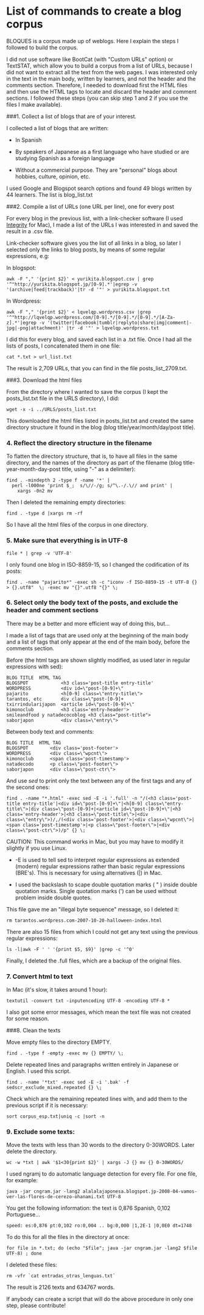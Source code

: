 # List of commands to create a blog corpus

BLOQUES is a corpus made up of weblogs. Here I explain the steps I followed to build the corpus.

I did not use software like BootCat (with "Custom URLs" option) or TextSTAT, which allow you to build a corpus from a list of URLs, because I did not want to extract all the text from the web pages. I was interested only in the text in the main body, written by learners, and not the header and the comments section. Therefore, I needed to download first the HTML files and then use the HTML tags to locate and discard the header and comment sections. I followed these steps (you can skip step 1 and 2 if you use the files I make available).

###1. Collect a list of blogs that are of your interest. 

I collected a list of blogs that are written:

- In Spanish

- By speakers of Japanese as a first language who have studied or are studying Spanish as a foreign language

- Without a commercial purpose. They are "personal" blogs about hobbies, culture, opinion, etc.

I used Google and Blogspot search options and found 49 blogs written by 44 learners. The list is blog_list.txt

###2. Compile a list of URLs (one URL per line), one for every post

For every blog in the previous list, with a link-checker software (I used [Integrity](http://peacockmedia.software/mac/integrity/) for Mac), I made a list of the URLs I was interested in and saved the result in a .csv file. 

Link-checker software gives you the list of all links in a blog, so later I selected only the links to blog posts, by means of some regular expressions, e.g:

In blogspot:

```
awk -F "," '{print $2}' < yurikita.blogspot.csv | grep '^"http://yurikita.blogspot.jp/[0-9].*'|egrep -v '(archive|feed|trackback)'|tr -d '"' > yurikita.blogspot.txt
```

In Wordpress:

```
awk -F "," '{print $2}' < lqvelqp.wordpress.csv |grep '^"http://lqvelqp.wordpress.com/[0-9].*/[0-9].*/[0-9].*/[A-Za-z].*'|egrep -v '(twitter|facebook|tumblr|replyto|share|img|comment|-jpg|-png|attachment)' |tr -d '"' > lqvelqp.wordpress.txt
```

I did this for every blog, and saved each list in a .txt file. 
Once I had all the lists of posts, I concatenated them in one file:

```
cat *.txt > url_list.txt
```

The result is 2,709 URLs, that you can find in the file posts_list_2709.txt.

###3. Download the html files

From the directory where I wanted to save the corpus (I kept the posts_list.txt file in the URLS directory), I did:

```
wget -x -i ../URLS/posts_list.txt 
```

This downloaded the html files listed in posts_list.txt and created the same directory structure it found in the blog (blog title/year/month/day/post title). 

### 4. Reflect the directory structure in the filename

To flatten the directory structure, that is, to have all files in the same directory, and the names of the directory as part of the filename (blog title-year-month-day-post title, using "-" as a delimiter):

```
find . -mindepth 2 -type f -name '*' |
  perl -l000ne 'print $_;  s/\//-/g; s/^\.-/.\// and print' |
    xargs -0n2 mv 
```

Then I deleted the remaining empty directories:

```
find . -type d |xargs rm -rf
```

So I have all the html files of the corpus in one directory.

### 5. Make sure that everything is in UTF-8

```
file * | grep -v 'UTF-8'
```

I only found one blog in ISO-8859-15, so I changed the codification of its posts:

```
find . -name "pajarito*" -exec sh -c "iconv -f ISO-8859-15 -t UTF-8 {} > {}.utf8"  \; -exec mv "{}".utf8 "{}" \;
```

### 6. Select only the body text of the posts, and exclude the header and comment sections

There may be a better and more efficient way of doing this, but...

I made a list of tags that are used only at the beginning of the main body and a list of tags that only appear at the end of the main body, before the comments section.

Before (the html tags are shown slightly modified, as used later in regular expressions with sed):

```
BLOG TITLE  HTML TAG 
BLOGSPOT			<h3 class='post-title entry-title'
WORDPRESS			<div id=\"post-[0-9]+\"
pajarito			<h[0-9] class=\"entry-title\">
tarantos, etc		div class=\"post-[0-9]+
txirrindularijapon	<article id=\"post-[0-9]+\"
kimonoclub			<h3 class='entry-header'>
smileandfood y natadecocoblog <h3 class="post-title">
saborjapon			<div class=\"entry\">
```

Between body text and comments:

```
BLOG TITLE  HTML TAG 
BLOGSPOT 		<div class='post-footer'>
WORDPRESS		<div class=\"wpcnt\">
kimonoclub		<span class='post-timestamp'>
natadecodo		<p class=\"post-footer\">
saborjapon		<div class=\"post-ctr\">
```

And use *sed* to print only the text between any of the first tags and any of the second ones:

```
find . -name "*.html" -exec sed -E -i '.full' -n "/(<h3 class='post-title entry-title'|<div id=\"post-[0-9]+\"|<h[0-9] class=\"entry-title\">|div class=\"post-[0-9]+|<article id=\"post-[0-9]+\"|<h3 class='entry-header'>|<h3 class=\"post-title\">|<div class=\"entry\">)/,/(<div class='post-footer'>|<div class=\"wpcnt\">|<span class='post-timestamp'>|<p class=\"post-footer\">|<div class=\"post-ctr\">)/p" {} \; 
```

CAUTION: This command works in Mac, but you may have to modify it slightly if you use Linux.

* -E  is used to tell sed to interpret regular expressions as extended (modern) regular expressions rather than basic regular expressions (BRE's). This is necessary for using alternatives (|) in Mac.

* I used the backslash to scape double quotation marks ( " ) inside double quotation marks. Single quotation marks (') can be used without problem inside double quotes.

This file gave me an "illegal byte sequence"  message, so I deleted it:

```
rm tarantos.wordpress.com-2007-10-20-halloween-index.html
```

There are also 15 files from which I could not get any text using the previous regular expressions:

```
ls -l|awk -F ' ' '{print $5, $9}' |grep -c '^0'
```

Finally, I deleted the .full files, which are a backup of the original files.

### 7. Convert html to text

In Mac (it's slow, it takes around 1 hour):

```
textutil -convert txt -inputencoding UTF-8 -encoding UTF-8 *
```

I also got some error messages, which mean the text file was not created for some reason.


###8. Clean the texts

Move empty files to the directory EMPTY.

```
find . -type f -empty -exec mv {} EMPTY/ \;
```

Delete repeated lines and paragraphs written entirely in Japanese or English. I used this script.

```
find . -name '*txt' -exec sed -E -i '.bak' -f sedscr_exclude_mixed.repeated {} \;
```

Check which are the remaining repeated lines with, and add them to the previous script if it is necessary:

```
sort corpus_esp.txt|uniq -c |sort -n
```

### 9. Exclude some texts:

Move the texts with less than 30 words to the directory 0-30WORDS. Later delete the directory.

```
wc -w *txt | awk '$1<30{print $2}' | xargs -J {} mv {} 0-30WORDS/
```

I used ngramj to do automatic language detection for every file. For one file, for example:

```
java -jar cngram.jar -lang2 alalalajaponesa.blogspot.jp-2008-04-vamos-ver-las-flores-de-cerezo-ohanami.txt UTF-8
```

You get the following information: the text is 0,876 Spanish, 0,102 Portuguese...

```
speed: es:0,876 pt:0,102 ro:0,004 .. bg:0,000 |1,2E-1 |0,0E0 dt=1748
```

To do this for all the files in the directory at once:

```
for file in *.txt; do (echo "$file"; java -jar cngram.jar -lang2 $file UTF-8) ; done
```

I deleted these files:

```
rm -vfr `cat entradas_otras_lenguas.txt`
```

The result is 2126 texts and 634767 words.

If anybody can create a script that will do the above procedure in only one step, please contribute!
